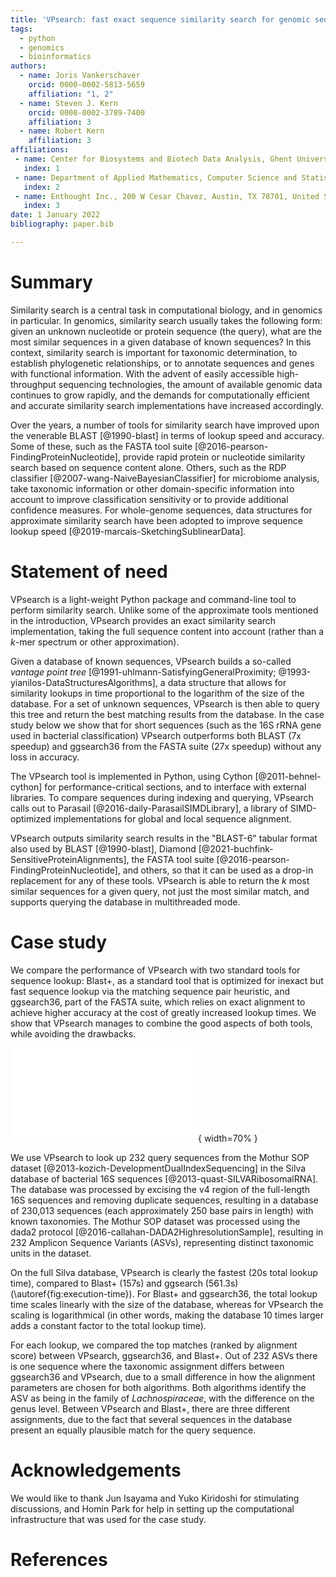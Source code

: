 ```yaml
---
title: 'VPsearch: fast exact sequence similarity search for genomic sequences'
tags:
  - python
  - genomics
  - bioinformatics
authors:
  - name: Joris Vankerschaver
    orcid: 0000-0002-5813-5659
    affiliation: "1, 2"
  - name: Steven J. Kern
    orcid: 0000-0002-3789-7400
    affiliation: 3
  - name: Robert Kern
    affiliation: 3
affiliations:
 - name: Center for Biosystems and Biotech Data Analysis, Ghent University Global Campus, Republic of Korea
   index: 1
 - name: Department of Applied Mathematics, Computer Science and Statistics, Ghent University, Belgium
   index: 2
 - name: Enthought Inc., 200 W Cesar Chavez, Austin, TX 78701, United States
   index: 3
date: 1 January 2022
bibliography: paper.bib

---
```


# Summary

Similarity search is a central task in computational biology, and in genomics
in particular. In genomics, similarity search usually takes the following form:
given an unknown nucleotide or protein sequence (the query), what are the most
similar sequences in a given database of known sequences? In this context,
similarity search is important for taxonomic determination, to establish
phylogenetic relationships, or to annotate sequences and genes with functional
information. With the advent of easily accessible high-throughput sequencing
technologies, the amount of available genomic data continues to grow rapidly,
and the demands for computationally efficient and accurate similarity search
implementations have increased accordingly.

Over the years, a number of tools for similarity search have improved upon the
venerable BLAST [@1990-blast] in terms of lookup speed and accuracy. Some of
these, such as the FASTA tool suite [@2016-pearson-FindingProteinNucleotide],
provide rapid protein or nucleotide similarity search based on sequence content
alone. Others, such as the RDP classifier [@2007-wang-NaiveBayesianClassifier]
for microbiome analysis, take taxonomic information or other domain-specific
information into account to improve classification sensitivity or to provide
additional confidence measures. For whole-genome sequences, data structures for
approximate similarity search have been adopted to improve sequence lookup
speed [@2019-marcais-SketchingSublinearData].

# Statement of need

VPsearch is a light-weight Python package and command-line tool to perform
similarity search. Unlike some of the approximate tools mentioned in the
introduction, VPsearch provides an exact similarity search implementation,
taking the full sequence content into account (rather than a $k$-mer spectrum
or other approximation).

Given a database of known sequences, VPsearch builds a so-called _vantage point
tree_ [@1991-uhlmann-SatisfyingGeneralProximity;
@1993-yianilos-DataStructuresAlgorithms], a data structure that allows for
similarity lookups in time proportional to the logarithm of the size of the
database. For a set of unknown sequences, VPsearch is then able to query this
tree and return the best matching results from the database. In the case study
below we show that for short sequences (such as the 16S rRNA gene used in
bacterial classification) VPsearch outperforms both BLAST (7x speedup) and
ggsearch36 from the FASTA suite (27x speedup) without any loss in accuracy.

The VPsearch tool is implemented in Python, using Cython [@2011-behnel-cython]
for performance-critical sections, and to interface with external libraries. To
compare sequences during indexing and querying, VPsearch calls out to Parasail
[@2016-daily-ParasailSIMDLibrary], a library of SIMD-optimized implementations
for global and local sequence alignment.

VPsearch outputs similarity search results in the "BLAST-6" tabular format also
used by BLAST [@1990-blast], Diamond
[@2021-buchfink-SensitiveProteinAlignments], the FASTA tool suite
[@2016-pearson-FindingProteinNucleotide], and others, so that it can be used
as a drop-in replacement for any of these tools. VPsearch is able to return the
$k$ most similar sequences for a given query, not just the most similar match,
and supports querying the database in multithreaded mode.

# Case study

We compare the performance of VPsearch with two standard tools for sequence
lookup: Blast+, as a standard tool that is optimized for inexact but fast
sequence lookup via the matching sequence pair heuristic, and ggsearch36, part
of the FASTA suite, which relies on exact alignment to achieve higher accuracy
at the cost of greatly increased lookup times. We show that VPsearch manages to
combine the good aspects of both tools, while avoiding the drawbacks.

![Sequence lookup time for 232 sequences as a function of the size of the
    database. For small databases (less than 10,000 sequences), VPsearch
    performs comparably to Blast+ and ggsearch36. For realistic databases
    (consisting of more than 50,000 sequences), the VPsearch lookup times
    scales logarithmically as the size of the database
    increases.\label{fig:execution-time}](execution-time.pdf){ width=70% }

We use VPsearch to look up 232 query sequences from the Mothur SOP dataset
[@2013-kozich-DevelopmentDualIndexSequencing] in the Silva database of
bacterial 16S sequences [@2013-quast-SILVARibosomalRNA]. The database was
processed by excising the v4 region of the full-length 16S sequences and
removing duplicate sequences, resulting in a database of 230,013 sequences
(each approximately 250 base pairs in length) with known taxonomies. The Mothur
SOP dataset was processed using the dada2 protocol
[@2016-callahan-DADA2HighresolutionSample], resulting in 232 Amplicon Sequence
Variants (ASVs), representing distinct taxonomic units in the dataset.

On the full Silva database, VPsearch is clearly the fastest (20s total lookup
time), compared to Blast+ (157s) and ggsearch (561.3s)
(\autoref{fig:execution-time}). For Blast+ and ggsearch36, the total lookup
time scales linearly with the size of the database, whereas for VPsearch the
scaling is logarithmical (in other words, making the database 10 times larger
adds a constant factor to the total lookup time).

For each lookup, we compared the top matches (ranked by alignment score)
between VPsearch, ggsearch36, and Blast+. Out of 232 ASVs there is one sequence
where the taxonomic assignment differs between ggsearch36 and VPsearch, due to
a small difference in how the alignment parameters are chosen for both
algorithms. Both algorithms identify the ASV as being in the family of
_Lachnospiraceae_, with the difference on the genus level. Between VPsearch and
Blast+, there are three different assignments, due to the fact that several
sequences in the database present an equally plausible match for the query
sequence.

# Acknowledgements

We would like to thank Jun Isayama and Yuko Kiridoshi for stimulating
discussions, and Homin Park for help in setting up the computational
infrastructure that was used for the case study.

# References
